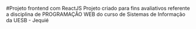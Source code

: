 #Projeto frontend com ReactJS
Projeto criado para fins avaliativos referente a disciplina de PROGRAMAÇÂO WEB do curso de Sistemas de Informação da UESB - Jequié
